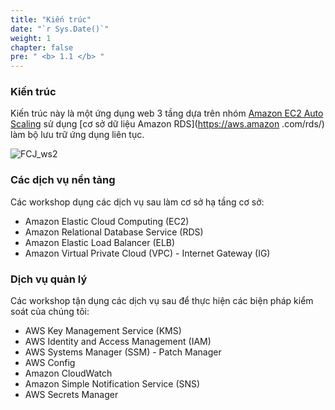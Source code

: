 ```yaml
---
title: "Kiến trúc"
date: "`r Sys.Date()`"
weight: 1
chapter: false
pre: " <b> 1.1 </b> "
---
```


### Kiến trúc

Kiến trúc này là một ứng dụng web 3 tầng dựa trên nhóm [Amazon EC2 Auto Scaling](https://aws.amazon.com/pt/ec2/autoscaling/) sử dụng [cơ sở dữ liệu Amazon RDS](https://aws.amazon .com/rds/) làm bộ lưu trữ ứng dụng liên tục.

![FCJ_ws2](/images/1.introduce/1.png)

### Các dịch vụ nền tảng

Các workshop dụng các dịch vụ sau làm cơ sở hạ tầng cơ sở:

- Amazon Elastic Cloud Computing (EC2)
- Amazon Relational Database Service (RDS)
- Amazon Elastic Load Balancer (ELB)
- Amazon Virtual Private Cloud (VPC) - Internet Gateway (IG)

### Dịch vụ quản lý

Các workshop tận dụng các dịch vụ sau để thực hiện các biện pháp kiểm soát của chúng tôi:

- AWS Key Management Service (KMS)
- AWS Identity and Access Management (IAM)
- AWS Systems Manager (SSM) - Patch Manager
- AWS Config
- Amazon CloudWatch
- Amazon Simple Notification Service (SNS)
- AWS Secrets Manager
